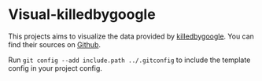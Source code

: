 # Visual-killedbygoogle

This projects aims to visualize the data provided by [killedbygoogle](https://killedbygoogle.com/). You can find their sources on [Github](https://github.com/codyogden/killedbygoogle).

Run `git config --add include.path ../.gitconfig` to include the template config in your project config.
